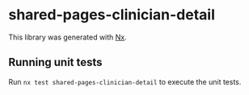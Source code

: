 # shared-pages-clinician-detail

This library was generated with [Nx](https://nx.dev).

## Running unit tests

Run `nx test shared-pages-clinician-detail` to execute the unit tests.

